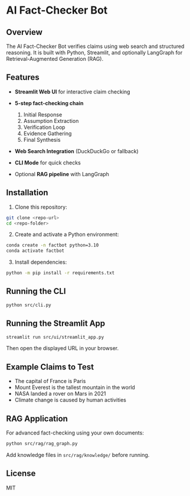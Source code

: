 # AI Fact-Checker Bot 

## Overview

The AI Fact-Checker Bot verifies claims using web search and structured reasoning. It is built with Python, Streamlit, and optionally LangGraph for Retrieval-Augmented Generation (RAG).

## Features

* **Streamlit Web UI** for interactive claim checking
* **5-step fact-checking chain**

  1. Initial Response
  2. Assumption Extraction
  3. Verification Loop
  4. Evidence Gathering
  5. Final Synthesis
* **Web Search Integration** (DuckDuckGo or fallback)
* **CLI Mode** for quick checks
* Optional **RAG pipeline** with LangGraph

## Installation

1. Clone this repository:

```bash
git clone <repo-url>
cd <repo-folder>
```

2. Create and activate a Python environment:

```bash
conda create -n factbot python=3.10
conda activate factbot
```

3. Install dependencies:

```bash
python -m pip install -r requirements.txt
```

## Running the CLI

```bash
python src/cli.py
```

## Running the Streamlit App

```bash
streamlit run src/ui/streamlit_app.py
```

Then open the displayed URL in your browser.

## Example Claims to Test

* The capital of France is Paris
* Mount Everest is the tallest mountain in the world
* NASA landed a rover on Mars in 2021
* Climate change is caused by human activities

## RAG Application 

For advanced fact-checking using your own documents:

```bash
python src/rag/rag_graph.py
```

Add knowledge files in `src/rag/knowledge/` before running.

## License

MIT
